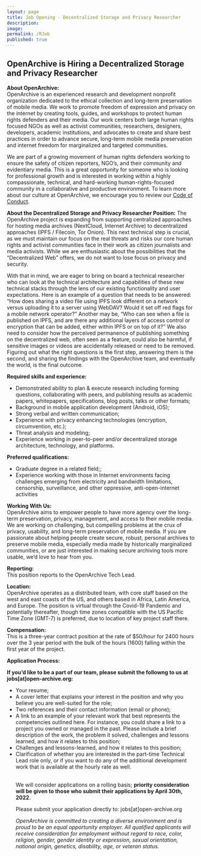 ```yaml
---
layout: page
title: Job Opening - Decentralized Storage and Privacy Researcher
description:  
image:
permalink: /RJob
published: true
---
```


<div style="width: 100%; text-align: left;">
<p><h2>OpenArchive is Hiring a Decentralized Storage and Privacy Researcher</h2>

 <p><b>About OpenArchive:</b>
<br>OpenArchive is an experienced research and development nonprofit organization dedicated to the ethical collection and long-term preservation of mobile media. We work to promote freedom of expression and privacy on the internet by creating tools, guides, and workshops to protect human rights defenders and their media. Our work centers both large human rights focused NGOs as well as activist communities, researchers, designers, developers, academic institutions, and advocates to create and share best practices in order to advance secure, long-term mobile media preservation and internet freedom for marginalized and targeted communities.
  <p>We are part of a growing movement of human rights defenders working to ensure the safety of citizen reporters, NGO’s, and their community and evidentiary media. This is a great opportunity for someone who is looking for professional growth and is interested in working within a highly compassionate, technical, and hard-working human-rights-focused community in a collaborative and productive environment. To learn more about our culture at OpenArchive, we encourage you to review our <a href="https://openarchive.github.io/Code-of-Conduct/" target="_blank">Code of Conduct</a>.</p>
    
<p><b>About the Decentralized Storage and Privacy Researcher Position:</b>
The OpenArchive project is expanding from supporting centralized approaches for hosting media archives (NextCloud, Internet Archive) to decentralized approaches (IPFS / Filecoin, Tor Onion). This next technical step is crucial, as we must maintain our focus on the real threats and risks our core human rights and activist communities face in their work as citizen journalists and media activists. While we are enthusiastic about the possibilities that the “Decentralized Web” offers, we do not want to lose focus on privacy and security.
<p>With that in mind, we are eager to bring on board a technical researcher who can look at the technical architecture and capabilities of these new technical stacks through the lens of our existing functionality and user expectations. Here is an example of a question that needs to be answered: “How does sharing a video file using IPFS look different on a network versus uploading it to a server using WebDAV? Would it set off red flags for a mobile network operator?” Another may be, “Who can see when a file is published on IPFS, and are there any additional layers of access control or encryption that can be added, either within IPFS or on top of it?” We also need to consider how the perceived permanence of publishing something on the decentralized web, often seen as a feature, could also be harmful, if sensitive images or videos are accidentally released or need to be removed. Figuring out what the right questions  is the first step, answering them is the second, and sharing the findings with the OpenArchive team, and eventually the world, is the final outcome.</p>
<p><b>Required skills and experience:</b>
    <ul>

<li> Demonstrated ability to plan & execute research including forming questions, collaborating with peers, and publishing results as academic papers, whitepapers, specifications, blog posts, talks or other formats;</li>
<li> Background in mobile application development (Android, iOS);</li>
<li> Strong verbal and written communication;</li>
<li> Experience with privacy enhancing technologies (encryption, circumvention, etc.);</li>
<li> Threat analysis and modeling;</li>
<li> Experience working in peer-to-peer and/or decentralized storage architecture, technology, and platforms.</li>

</ul>
</p>
<p><b>Preferred qualifications:</b>
    <ul>

<li> Graduate degree in a related field;;</li>
<li> Experience working with those in Internet environments facing challenges emerging from electricity and bandwidth limitations, censorship, surveillance, and other oppressive, anti-open-internet activities</li>

</ul>
</p>
<p><b>Working With Us:</b>
<br>OpenArchive aims to empower people to have more agency over the long-term preservation, privacy, management, and access to their mobile media. We are working on challenging, but compelling problems at the crux of privacy, usability, and long-term preservation of mobile media. If you are passionate about helping people create secure, robust, personal archives to preserve mobile media, especially media made by historically marginalized communities, or are just interested in making secure archiving tools more usable, we’d love to hear from you.
</p>

<p><b>Reporting:</b>
  <br>This position reports to the OpenArchive Tech Lead.</p>
  
  <p><b>Location:</b>
 <br> OpenArchive operates as a distributed team, with core staff based on the west and east coasts of the US, and others based in Africa, Latin America, and Europe. The position is virtual through the Covid-19 Pandemic and potentially thereafter, though time zones compatible with the US Pacific Time Zone (GMT-7) is preferred, due to location of key project staff there.</p>

<p><b>Compensation:</b>
<br>This is a three-year contract position at the rate of $50/hour for 2400 hours over the 3 year period with the bulk of the hours (1600) falling within the first year of the project.
  
<p><b>Application Process:</b>
 
<p><b>If you’d like to be a part of our team, please submit the followng to us at jobs[at]open-archive.org:</b>
 <ul>
   <li> Your resume;</li>
<li> A cover letter that explains your interest in the position and why you believe you are well-suited for the role;</li>
<li> Two references and their contact information (email or phone);</li>
<li> A link to an example of your relevant work that best represents the competencies outlined here. For instance, you could share a link to a project you owned or managed in the past. Please include a brief description of the work, the problem it solved, challenges and lessons learned, and how it relates to this position;</li>
   <li> Challenges and lessons-learned, and how it relates to this position; </li>
<li> Clarification of whether you are interested in the part-time Technical Lead role only, or if you want to do any of the additional development work that is available at the hourly rate as well.</li>
 
<br>
 
  <p>We will consider applications on a rolling basis; <b>priority consideration will be given to those who submit their applications by April 30th, 2022</b>.
  <p>Please submit your application directly to: jobs[at]open-archive.org</p>
  
  <p><i>OpenArchive is committed to creating a diverse environment and is proud to be an equal opportunity employer. All qualified applicants will receive consideration for employment without regard to race, color, religion, gender, gender identity or expression, sexual orientation, national origin, genetics, disability, age, or veteran status.</i></p>



   
